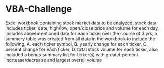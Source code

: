 # VBA-Challenge
Excel workbook containing stock market data to be analyzed,
stock data includes ticker, date,  high/low, open/close price and volume for each day, 
includes abovementioned data for each ticker over the course of 3 yrs,
a summery table was created from all data in the workbook to include the following,
A. each ticker symbol,
B. yearly change for each ticker,
C. percent change for each ticker,
D. total stock volume for each ticker,
also included a bonus summary list for ticker(s) with greatet percent incrtease/decrease and largest overall volume 
